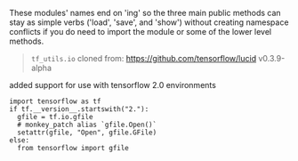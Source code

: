 These modules' names end on 'ing' so the three main public methods can stay as
simple verbs ('load', 'save', and 'show') without creating namespace conflicts
if you do need to import the module or some of the lower level methods.

> `tf_utils.io` cloned from: https://github.com/tensorflow/lucid v0.3.9-alpha

added support for use with tensorflow 2.0 environments
```
import tensorflow as tf
if tf.__version__.startswith("2."):
  gfile = tf.io.gfile
  # monkey_patch alias `gfile.Open()`
  setattr(gfile, "Open", gfile.GFile) 
else:
  from tensorflow import gfile
```
